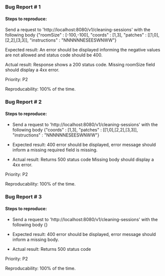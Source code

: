 ### Bug Report # 1
#### Steps to reproduce:
Send a request to 'http://localhost:8080/v1/cleaning-sessions' with the following body
{"roomSize" : [-100,-100], "coords" : [1,3], "patches" : [[1,0],[2,2],[3,3]], "instructions" : "NNNNNNESEESWNWW"}

Expected result:
An error should be displayed informing the negative values are not allowed and status code should be 400.

Actual result:
Response shows a 200 status code.
Missing roomSize field should display a 4xx error.

Priority:
P2

Reproducability:
100% of the time.

### Bug Report # 2
#### Steps to reproduce:
- Send a request to 'http://localhost:8080/v1/cleaning-sessions' with the following body
{"coords" : [1,3], "patches" : [[1,0],[2,2],[3,3]], "instructions" : "NNNNNNESEESWNWW"}

- Expected result:
400 error should be displayed, error message should inform a missing required field is missing.

- Actual result:
Returns 500 status code 
Missing body should display a 4xx error.

Priority:
P2

Reproducability:
100% of the time.

### Bug Report # 3 
#### Steps to reproduce:
- Send a request to 'http://localhost:8080/v1/cleaning-sessions' with the following body
{}

- Expected result:
400 error should be displayed, error message should inform a missing body.

- Actual result:
Returns 500 status code 

Priority:
P2

Reproducability:
100% of the time.